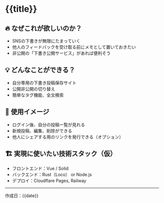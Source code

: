 # {{title}}

## 🔥 なぜこれが欲しいのか？

<!-- 自分の言葉で、なぜこのアプリが必要だと思ったのかを書く -->
- SNSの下書きが無限にたまっていく
- 他人のフィードバックを受け取る前にメモとして置いておきたい
- 非公開の「下書き公開サービス」があれば便利そう

## 💡 どんなことができる？

<!-- このアイデアで実現したいことを箇条書きで -->
- 自分専用の下書き投稿保存サイト
- 公開非公開の切り替え
- 簡単なタグ機能、全文検索

## 📱 使用イメージ

- ログイン後、自分の投稿一覧が見れる
- 新規投稿、編集、削除ができる
- 他人にシェアする用のリンクを発行できる（オプション）

## 🏗️ 実現に使いたい技術スタック（仮）

- フロントエンド：Vue / Solid
- バックエンド：Rust（Loco） or Node.js
- デプロイ：Cloudflare Pages, Railway

---

作成日：{{date}}
